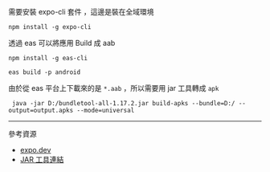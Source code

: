 需要安裝 expo-cli 套件 ，這邊是裝在全域環境

```
npm install -g expo-cli
```

透過 eas 可以將應用 Build 成 aab

```
npm install -g eas-cli
```

```
eas build -p android
```

由於從 eas 平台上下載來的是 `*.aab` ，所以需要用 jar 工具轉成 `apk`

```
 java -jar D:/bundletool-all-1.17.2.jar build-apks --bundle=D:/ --output=output.apks --mode=universal
```

---

參考資源

- [expo.dev](https://expo.dev/eas)
- [JAR 工具連結](https://github.com/google/bundletool/releases)
